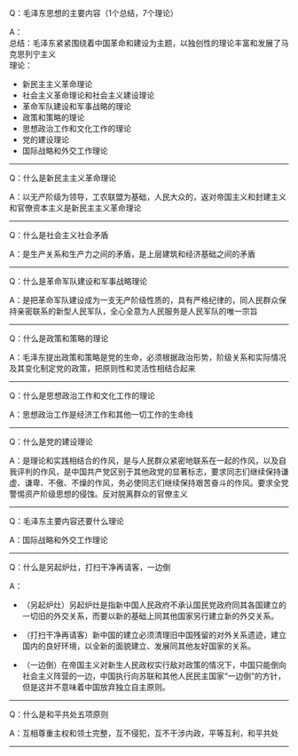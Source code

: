 Q：毛泽东思想的主要内容（1个总结，7个理论）

A：<br>总结：毛泽东紧紧围绕着中国革命和建设为主题，以独创性的理论丰富和发展了马克思列宁主义<br>
理论：
* 新民主主义革命理论
* 社会主义革命理论和社会主义建设理论
* 革命军队建设和军事战略的理论
* 政策和策略的理论
* 思想政治工作和文化工作的理论
* 党的建设理论
* 国际战略和外交工作理论
***
Q：什么是新民主主义革命理论

A：以无产阶级为领导，工农联盟为基础，人民大众的，返对帝国主义和封建主义和官僚资本主义是新民主主义革命理论
***
Q：什么是社会主义社会矛盾

A：是生产关系和生产力之间的矛盾，是上层建筑和经济基础之间的矛盾
***
Q：什么是革命军队建设和军事战略理论

A：是把革命军队建设成为一支无产阶级性质的，具有严格纪律的，同人民群众保持亲密联系的新型人民军队，全心全意为人民服务是人民军队的唯一宗旨
***
Q：什么是政策和策略的理论

A：毛泽东提出政策和策略是党的生命，必须根据政治形势，阶级关系和实际情况及其变化制定党的政策，把原则性和灵活性相结合起来
***
Q：什么是思想政治工作和文化工作的理论

A：思想政治工作是经济工作和其他一切工作的生命线
***
Q：什么是党的建设理论

A：是理论和实践相结合的作风，是与人民群众紧密地联系在一起的作风，以及自我评判的作风，是中国共产党区别于其他政党的显著标志，要求同志们继续保持谦虚、谦卑、不傲、不燥的作风，务必使同志们继续保持艰苦奋斗的作风。要求全党警惕资产阶级思想的侵蚀。反对脱离群众的官僚主义
***
Q：毛泽东主要内容还要什么理论

A：国际战略和外交工作理论
***
Q：什么是另起炉灶，打扫干净再请客，一边倒

A：
* （另起炉灶）另起炉灶是指新中国人民政府不承认国民党政府同其各国建立的一切旧的外交关系，而要以新的基础上同其他国家另行建立新的外交关系。

* （打扫干净再请客）新中国的建立必须清理旧中国残留的对外关系遗迹，建立国内的良好环境，以全新的面貌建立、发展同其他友好国家的关系。

* （一边倒）在帝国主义对新生人民政权实行敌对政策的情况下，中国只能倒向社会主义阵营的一边，中国执行向苏联和其他人民民主国家“一边倒”的方针，但是这并不意味着中国放弃独立自主原则。
***
Q：什么是和平共处五项原则

A：互相尊重主权和领土完整，互不侵犯，互不干涉内政，平等互利，和平共处
***
